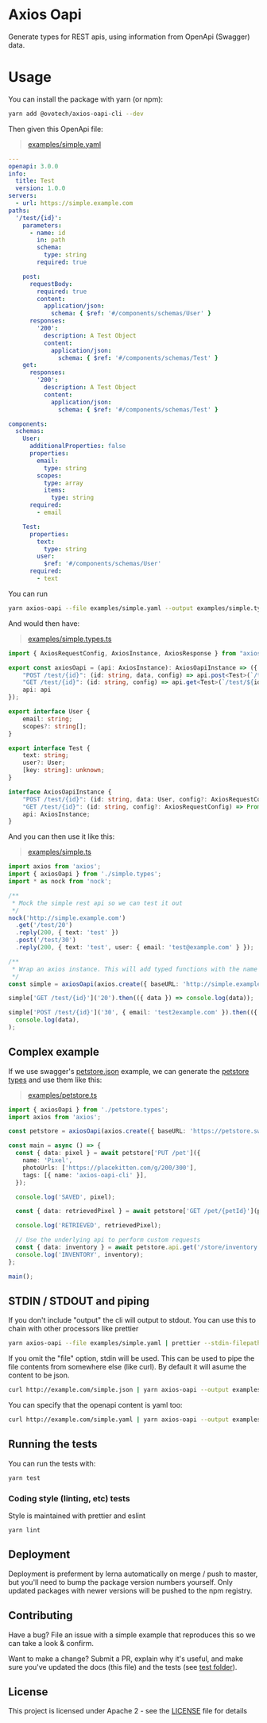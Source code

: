 # Axios Oapi

Generate types for REST apis, using information from OpenApi (Swagger) data.

# Usage

You can install the package with yarn (or npm):

```sh
yarn add @ovotech/axios-oapi-cli --dev
```

Then given this OpenApi file:

> [examples/simple.yaml](examples/simple.yaml)

```yaml
---
openapi: 3.0.0
info:
  title: Test
  version: 1.0.0
servers:
  - url: https://simple.example.com
paths:
  '/test/{id}':
    parameters:
      - name: id
        in: path
        schema:
          type: string
        required: true

    post:
      requestBody:
        required: true
        content:
          application/json:
            schema: { $ref: '#/components/schemas/User' }
      responses:
        '200':
          description: A Test Object
          content:
            application/json:
              schema: { $ref: '#/components/schemas/Test' }
    get:
      responses:
        '200':
          description: A Test Object
          content:
            application/json:
              schema: { $ref: '#/components/schemas/Test' }

components:
  schemas:
    User:
      additionalProperties: false
      properties:
        email:
          type: string
        scopes:
          type: array
          items:
            type: string
      required:
        - email

    Test:
      properties:
        text:
          type: string
        user:
          $ref: '#/components/schemas/User'
      required:
        - text
```

You can run

```sh
yarn axios-oapi --file examples/simple.yaml --output examples/simple.types.ts
```

And would then have:

> [examples/simple.types.ts](examples/simple.types.ts)

```typescript
import { AxiosRequestConfig, AxiosInstance, AxiosResponse } from "axios";

export const axiosOapi = (api: AxiosInstance): AxiosOapiInstance => ({
    "POST /test/{id}": (id: string, data, config) => api.post<Test>(`/test/${id}`, data, config),
    "GET /test/{id}": (id: string, config) => api.get<Test>(`/test/${id}`, config),
    api: api
});

export interface User {
    email: string;
    scopes?: string[];
}

export interface Test {
    text: string;
    user?: User;
    [key: string]: unknown;
}

interface AxiosOapiInstance {
    "POST /test/{id}": (id: string, data: User, config?: AxiosRequestConfig) => Promise<AxiosResponse<Test>>;
    "GET /test/{id}": (id: string, config?: AxiosRequestConfig) => Promise<AxiosResponse<Test>>;
    api: AxiosInstance;
}
```

And you can then use it like this:

> [examples/simple.ts](examples/simple.ts)

```typescript
import axios from 'axios';
import { axiosOapi } from './simple.types';
import * as nock from 'nock';

/**
 * Mock the simple rest api so we can test it out
 */
nock('http://simple.example.com')
  .get('/test/20')
  .reply(200, { text: 'test' })
  .post('/test/30')
  .reply(200, { text: 'test', user: { email: 'test@example.com' } });

/**
 * Wrap an axios instance. This will add typed functions with the name of the paths
 */
const simple = axiosOapi(axios.create({ baseURL: 'http://simple.example.com' }));

simple['GET /test/{id}']('20').then(({ data }) => console.log(data));

simple['POST /test/{id}']('30', { email: 'test2example.com' }).then(({ data }) =>
  console.log(data),
);
```

## Complex example

If we use swagger's [petstore.json](examples/petstore.json) example, we can generate the [petstore types](examples/petstore.types.ts) and use them like this:

> [examples/petstore.ts](examples/petstore.ts)

```typescript
import { axiosOapi } from './petstore.types';
import axios from 'axios';

const petstore = axiosOapi(axios.create({ baseURL: 'https://petstore.swagger.io/v2' }));

const main = async () => {
  const { data: pixel } = await petstore['PUT /pet']({
    name: 'Pixel',
    photoUrls: ['https://placekitten.com/g/200/300'],
    tags: [{ name: 'axios-oapi-cli' }],
  });

  console.log('SAVED', pixel);

  const { data: retrievedPixel } = await petstore['GET /pet/{petId}'](pixel.id!);

  console.log('RETRIEVED', retrievedPixel);

  // Use the underlying api to perform custom requests
  const { data: inventory } = await petstore.api.get('/store/inventory');
  console.log('INVENTORY', inventory);
};

main();
```

## STDIN / STDOUT and piping

If you don't include "output" the cli will output to stdout. You can use this to chain with other processors like prettier

```sh
yarn axios-oapi --file examples/simple.yaml | prettier --stdin-filepath examples/simple.types.ts > examples/simple.types.ts
```

If you omit the "file" option, stdin will be used. This can be used to pipe the file contents from somewhere else (like curl). By default it will asume the content to be json.

```sh
curl http://example.com/simple.json | yarn axios-oapi --output examples/simple.types.ts
```

You can specify that the openapi content is yaml too:

```sh
curl http://example.com/simple.yaml | yarn axios-oapi --output examples/simple.types.ts --stdin-type yaml
```

## Running the tests

You can run the tests with:

```bash
yarn test
```

### Coding style (linting, etc) tests

Style is maintained with prettier and eslint

```
yarn lint
```

## Deployment

Deployment is preferment by lerna automatically on merge / push to master, but you'll need to bump the package version numbers yourself. Only updated packages with newer versions will be pushed to the npm registry.

## Contributing

Have a bug? File an issue with a simple example that reproduces this so we can take a look & confirm.

Want to make a change? Submit a PR, explain why it's useful, and make sure you've updated the docs (this file) and the tests (see [test folder](test)).

## License

This project is licensed under Apache 2 - see the [LICENSE](LICENSE) file for details
